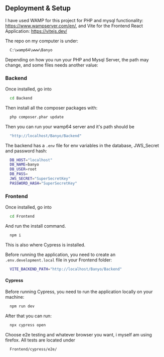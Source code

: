## Deployment & Setup

I have used WAMP for this project for PHP and mysql functionality:
https://www.wampserver.com/en/, and Vite for the Frontend React Application: https://vitejs.dev/

The repo on my computer is under:

```bash
  C:\wamp64\www\Banyo
```

Depending on how you run your PHP and Mysql Server, the path may change, and some files needs another value:

### Backend

Once installed, go into

```bash
  cd Backend
```

Then install all the composer packages with:

```bash
  php composer.phar update
```

Then you can run your wamp64 server and it's path should be

```bash
  "http://localhost/Banyo/Backend"
```

The backend has a `.env` file for env variables in the database, JWS_Secret and password hash:

```bash
  DB_HOST="localhost"
  DB_NAME=banyo
  DB_USER=root
  DB_PASS=
  JWS_SECRET="SuperSecretKey"
  PASSWORD_HASH="SuperSecretKey"
```

### Frontend

Once installed, go into

```bash
  cd Frontend
```

And run the install command.

```bash
  npm i
```

This is also where Cypress is installed.

Before running the application, you need to create an `.env.development.local` file in your Frontend folder:

```bash
  VITE_BACKEND_PATH="http://localhost/Banyo/Backend"
```

#### Cypress

Before running Cypress, you need to run the application locally on your machine:

```bash
  npm run dev
```

After that you can run:

```bash
  npx cypress open
```

Choose e2e testing and whatever browser you want, i myself am using firefox.
All tests are located under

```bash
  Frontend/cypress/e2e/
```
